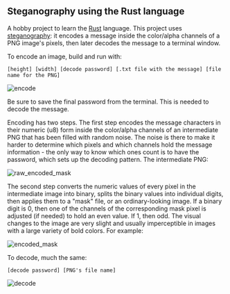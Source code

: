 ## Steganography using the Rust language

A hobby project to learn the [Rust](https://doc.rust-lang.org/book/second-edition/) language. This project uses [steganography](https://en.wikipedia.org/wiki/Steganography): it encodes a message inside the color/alpha channels of a PNG image's pixels, then later decodes the message to a terminal window.

To encode an image, build and run with:

```[height] [width] [decode password] [.txt file with the message] [file name for the PNG]```

![encode](https://user-images.githubusercontent.com/7276226/27777062-738bb738-5f64-11e7-8ccd-ae297faa4dfa.png)

Be sure to save the final password from the terminal. This is needed to decode the message.

Encoding has two steps. The first step encodes the message characters in their numeric (u8) form inside the color/alpha channels of an intermediate PNG that has been filled with random noise. The noise is there to make it harder to determine which pixels and which channels hold the message information - the only way to know which ones count is to have the password, which sets up the decoding pattern. The intermediate PNG:

![raw_encoded_mask](https://user-images.githubusercontent.com/7276226/27777068-7cd3deba-5f64-11e7-98a9-e7033940eeca.png)

The second step converts the numeric values of every pixel in the intermediate image into binary, splits the binary values into individual digits, then applies them to a "mask" file, or an ordinary-looking image. If a binary digit is 0, then one of the channels of the corresponding mask pixel is adjusted (if needed) to hold an even value. If 1, then odd. The visual changes to the image are very slight and usually imperceptible in images with a large variety of bold colors. For example:

![encoded_mask](https://user-images.githubusercontent.com/7276226/27777071-7ffedc16-5f64-11e7-95fe-cbf8a1f252b1.png)

To decode, much the same:

```[decode password] [PNG's file name]```

![decode](https://user-images.githubusercontent.com/7276226/27777065-76441664-5f64-11e7-9604-3b8ecbe0ceb9.png)
